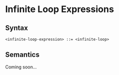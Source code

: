# Infinite Loop Expressions

## Syntax

```
<infinite-loop-expression> ::= <infinite-loop>
```

## Semantics

Coming soon...
